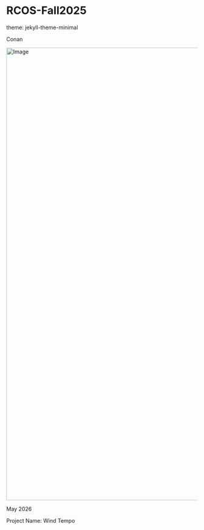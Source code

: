 # RCOS-Fall2025
theme: jekyll-theme-minimal

Conan

<img width="1187" height="1193" alt="Image" src="https://github.com/user-attachments/assets/5d8f6753-aec2-461a-bca1-cb330053bd3a" />

May 2026

Project Name: Wind Tempo
